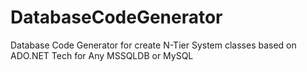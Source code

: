DatabaseCodeGenerator
=====================

Database Code Generator for create N-Tier System classes based on ADO.NET Tech for Any MSSQLDB or MySQL
